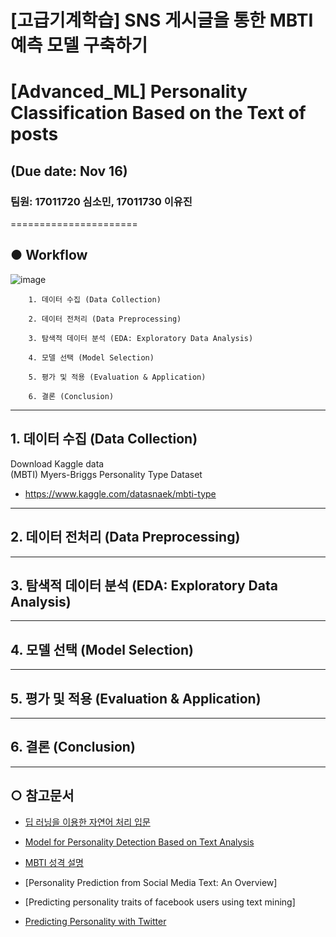 # [고급기계학습] SNS 게시글을 통한 MBTI예측 모델 구축하기 
# [Advanced_ML] Personality Classification Based on the Text of posts
## (Due date: Nov 16)
### 팀원: 17011720 심소민, 17011730 이유진
======================

## ● Workflow
![image](https://user-images.githubusercontent.com/60233499/98541829-60a80500-22d3-11eb-8abb-1566c28657ab.png)
```
	1. 데이터 수집 (Data Collection)
	
	2. 데이터 전처리 (Data Preprocessing)
	
	3. 탐색적 데이터 분석 (EDA: Exploratory Data Analysis)
	
	4. 모델 선택 (Model Selection)
	
	5. 평가 및 적용 (Evaluation & Application)
	
	6. 결론 (Conclusion)
```
****
## 1. 데이터 수집 (Data Collection)
Download Kaggle data \
(MBTI) Myers-Briggs Personality Type Dataset
- https://www.kaggle.com/datasnaek/mbti-type
	
****
## 2. 데이터 전처리 (Data Preprocessing)

****	
## 3. 탐색적 데이터 분석 (EDA: Exploratory Data Analysis)

****	
## 4. 모델 선택 (Model Selection)

****	
## 5. 평가 및 적용 (Evaluation & Application)

****	
## 6. 결론 (Conclusion)

****


## ○ 참고문서
* [딥 러닝을 이용한 자연어 처리 입문](https://wikidocs.net/book/2155)
* [Model for Personality Detection Based on Text Analysis](https://link.springer.com/chapter/10.1007/978-3-030-04497-8_17)

* [MBTI 성격 설명](https://www.myersbriggs.org/my-mbti-personality-type/mbti-basics/the-16-mbti-types.htm?bhcp=1)
* [Personality Prediction from Social Media Text: An Overview]
* [Predicting personality traits of facebook users using text mining]
* [Predicting Personality with Twitter](https://researchswinger.org/publications/quercia11twitter.pdf)
